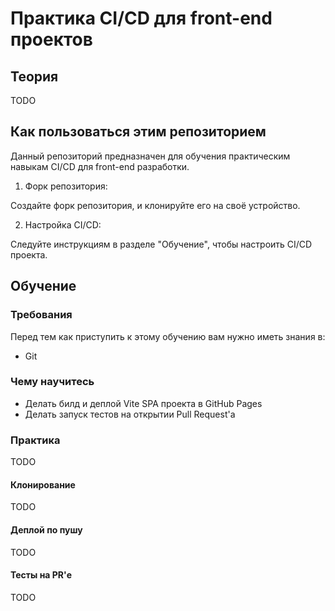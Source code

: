 # Практика CI/CD для front-end проектов

## Теория

TODO

## Как пользоваться этим репозиторием

Данный репозиторий предназначен для обучения практическим навыкам CI/CD для front-end разработки.

1. Форк репозитория:

Создайте форк репозитория, и клонируйте его на своё устройство.

2. Настройка CI/CD:

Следуйте инструкциям в разделе "Обучение", чтобы настроить CI/CD проекта.

## Обучение

### Требования

Перед тем как приступить к этому обучению вам нужно иметь знания в:

- Git

### Чему научитесь

- Делать билд и деплой Vite SPA проекта в GitHub Pages
- Делать запуск тестов на открытии Pull Request'a

### Практика

TODO

#### Клонирование

TODO

#### Деплой по пушу

TODO

#### Тесты на PR'е

TODO
